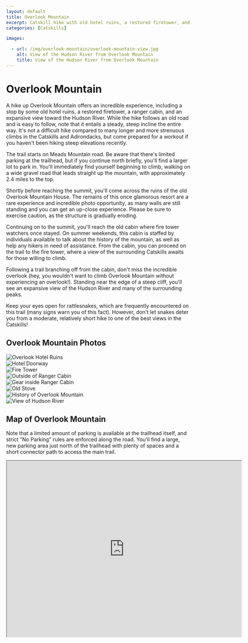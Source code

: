 ```yaml
---
layout: default
title: Overlook Mountain
excerpt: Catskill hike with old hotel ruins, a restored firetower, and an incredible view of the Hudson River Valley
categories: [Catskills]

images:

  - url: /img/overlook-mountain/overlook-mountain-view.jpg
    alt: View of the Hudson River from Overlook Mountain
    title: View of the Hudson River from Overlook Mountain
---
```


<h1>Overlook Mountain</h1>

<p>A hike up Overlook Mountain offers an incredible experience, including a stop by some old hotel ruins, a restored firetower, a ranger cabin, and an expansive view toward the Hudson River. While the hike follows an old road and is easy to follow, note that it entails a steady, steep incline the entire way. It's not a difficult hike compared to many longer and more strenuous climbs in the Catskills and Adirondacks, but come prepared for a workout if you haven't been hiking steep elevations recently.</p>

<p>The trail starts on Meads Mountain road. Be aware that there's limited parking at the trailhead, but if you continue north briefly, you'll find a larger lot to park in. You'll immediately find yourself beginning to climb, walking on a wide gravel road that leads straight up the mountain, with approximately 2.4 miles to the top.</p>

<p>Shortly before reaching the summit, you'll come across the ruins of the old Overlook Mountain House. The remains of this once glamorous resort are a rare experience and incredible photo opportunity, as many walls are still standing and you can get an up-close experience. Please be sure to exercise caution, as the structure is gradually eroding.</p>

<p>Continuing on to the summit, you'll reach the old cabin where fire tower watchers once stayed. On summer weekends, this cabin is staffed by individuals available to talk about the history of the mountain, as well as help any hikers in need of assistance. From the cabin, you can proceed on the trail to the fire tower, where a view of the surrounding Catskills awaits for those willing to climb.</p>

<p>Following a trail branching off from the cabin, don't miss the incredible overlook (hey, you wouldn't want to climb Overlook Mountain without experiencing an overlook!). Standing near the edge of a steep cliff, you'll see an expansive view of the Hudson River and many of the surrounding peaks.</p>

<p>Keep your eyes open for rattlesnakes, which are frequently encountered on this trail (many signs warn you of this fact). However, don't let snakes deter you from a moderate, relatively short hike to one of the best views in the Catskills!</p>

<h2>Overlook Mountain Photos</h2>

<div class="fotorama" data-nav="thumbs" data-width="100%"
                     data-ratio="800/600"
                     data-min-width="100%"
                     data-max-width="1000"
                     data-min-height="300"
                     data-max-height="100%" >
<img src="/img/overlook-mountain/overlook-hotel-wall.jpg" alt="Overlook Hotel Ruins"><br />
<img src="/img/overlook-mountain/hotel-doorway.jpg" alt="Hotel Doorway"><br />
<img src="/img/overlook-mountain/overlook-fire-tower.jpg" alt="Fire Tower"><br />
<img src="/img/overlook-mountain/american-flag.jpg" alt="Outside of Ranger Cabin"><br />
<img src="/img/overlook-mountain/ranger-gear.jpg" alt="Gear inside Ranger Cabin"><br />
<img src="/img/overlook-mountain/stove.jpg" alt="Old Stove"><br />
<img src="/img/overlook-mountain/history-documents.jpg" alt="History of Overlook Mountain"><br />
<img src="/img/overlook-mountain/overlook-mountain-view.jpg" alt="View of Hudson River"><br />

</div>

<h2 id="trailmap">Map of Overlook Mountain</h2>

<p>
	Note that a limited amount of parking is available at the trailhead itself, and strict "No Parking" rules are enforced along the road. You'll find a large, new parking area just north of the trailhead with plenty of spaces and a short connector path to access the main trail.
</p>

<div class="google-maps">
<iframe src="https://www.google.com/maps/embed?pb=!1m18!1m12!1m3!1d2961.6952303664966!2d-74.12477728465065!3d42.07115157920738!2m3!1f0!2f0!3f0!3m2!1i1024!2i768!4f13.1!3m3!1m2!1s0x89dda9f88cdafad9%3A0x942366b31d5a6993!2sOverlook+Mountain+Trailhead!5e0!3m2!1sen!2sus!4v1532287115410" width="640" height="480"></iframe></div>